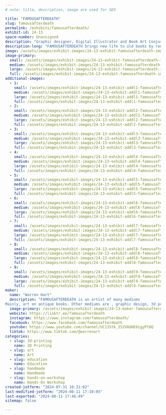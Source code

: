 ```yaml
---
# note: title, description, image are used for SEO

title: "FAMOUSAFTERDEATH"
slug: famousafterdeath
permalink: /exhibits/famousafterdeath/
exhibit-id: 24-13
space-number: Unassigned
description: "Graphic designer, Digital Illustrator and Book Art Conjurer"
description-long: "FAMOUSAFTERDEATH brings new life to old books by reusing them as canvas with hand drawn art and block prints. He also brings along original toys 3d printed and a slew of other mediums that bring his imagination to the real world."
image: /assets/images/exhibit-images/24-13-exhibit-famousafterdeath-img-2258-1-large.JPG
image-primary: 
  small: /assets/images/exhibit-images/24-13-exhibit-famousafterdeath-img-2258-1-small.JPG
  medium: /assets/images/exhibit-images/24-13-exhibit-famousafterdeath-img-2258-1-medium.JPG
  large: /assets/images/exhibit-images/24-13-exhibit-famousafterdeath-img-2258-1-large.JPG
  full: /assets/images/exhibit-images/24-13-exhibit-famousafterdeath-img-2258-1-full.JPG
additional-images: 
  - 1:
    small: /assets/images/exhibit-images/24-13-exhibit-addl1-famousafterdeath-img-1366-small.JPEG
    medium: /assets/images/exhibit-images/24-13-exhibit-addl1-famousafterdeath-img-1366-medium.JPEG
    large: /assets/images/exhibit-images/24-13-exhibit-addl1-famousafterdeath-img-1366-large.JPEG
    full: /assets/images/exhibit-images/24-13-exhibit-addl1-famousafterdeath-img-1366-full.JPEG
  - 2:
    small: /assets/images/exhibit-images/24-13-exhibit-addl2-famousafterdeath-img-1742-small.JPEG
    medium: /assets/images/exhibit-images/24-13-exhibit-addl2-famousafterdeath-img-1742-medium.JPEG
    large: /assets/images/exhibit-images/24-13-exhibit-addl2-famousafterdeath-img-1742-large.JPEG
    full: /assets/images/exhibit-images/24-13-exhibit-addl2-famousafterdeath-img-1742-full.JPEG
  - 3:
    small: /assets/images/exhibit-images/24-13-exhibit-addl3-famousafterdeath-img-1849-small.JPEG
    medium: /assets/images/exhibit-images/24-13-exhibit-addl3-famousafterdeath-img-1849-medium.JPEG
    large: /assets/images/exhibit-images/24-13-exhibit-addl3-famousafterdeath-img-1849-large.JPEG
    full: /assets/images/exhibit-images/24-13-exhibit-addl3-famousafterdeath-img-1849-full.JPEG
  - 4:
    small: /assets/images/exhibit-images/24-13-exhibit-addl4-famousafterdeath-img-2297-small.JPEG
    medium: /assets/images/exhibit-images/24-13-exhibit-addl4-famousafterdeath-img-2297-medium.JPEG
    large: /assets/images/exhibit-images/24-13-exhibit-addl4-famousafterdeath-img-2297-large.JPEG
    full: /assets/images/exhibit-images/24-13-exhibit-addl4-famousafterdeath-img-2297-full.JPEG
  - 5:
    small: /assets/images/exhibit-images/24-13-exhibit-addl5-famousafterdeath-toy-3-small.jpg
    medium: /assets/images/exhibit-images/24-13-exhibit-addl5-famousafterdeath-toy-3-medium.jpg
    large: /assets/images/exhibit-images/24-13-exhibit-addl5-famousafterdeath-toy-3-large.jpg
    full: /assets/images/exhibit-images/24-13-exhibit-addl5-famousafterdeath-toy-3-full.jpg
  - 6:
    small: /assets/images/exhibit-images/24-13-exhibit-addl6-famousafterdeath-toy-5-small.jpg
    medium: /assets/images/exhibit-images/24-13-exhibit-addl6-famousafterdeath-toy-5-medium.jpg
    large: /assets/images/exhibit-images/24-13-exhibit-addl6-famousafterdeath-toy-5-large.jpg
    full: /assets/images/exhibit-images/24-13-exhibit-addl6-famousafterdeath-toy-5-full.jpg
  - 7:
    small: /assets/images/exhibit-images/24-13-exhibit-addl7-famousafterdeath-key-chain-3-small.jpg
    medium: /assets/images/exhibit-images/24-13-exhibit-addl7-famousafterdeath-key-chain-3-medium.jpg
    large: /assets/images/exhibit-images/24-13-exhibit-addl7-famousafterdeath-key-chain-3-large.jpg
    full: /assets/images/exhibit-images/24-13-exhibit-addl7-famousafterdeath-key-chain-3-full.jpg
  - 8:
    small: /assets/images/exhibit-images/24-13-exhibit-addl8-famousafterdeath-key-chain-4-small.jpg
    medium: /assets/images/exhibit-images/24-13-exhibit-addl8-famousafterdeath-key-chain-4-medium.jpg
    large: /assets/images/exhibit-images/24-13-exhibit-addl8-famousafterdeath-key-chain-4-large.jpg
    full: /assets/images/exhibit-images/24-13-exhibit-addl8-famousafterdeath-key-chain-4-full.jpg
  - 9:
    small: /assets/images/exhibit-images/24-13-exhibit-addl9-famousafterdeath-poster-2-small.jpg
    medium: /assets/images/exhibit-images/24-13-exhibit-addl9-famousafterdeath-poster-2-medium.jpg
    large: /assets/images/exhibit-images/24-13-exhibit-addl9-famousafterdeath-poster-2-large.jpg
    full: /assets/images/exhibit-images/24-13-exhibit-addl9-famousafterdeath-poster-2-full.jpg
maker: 
  name: "Warren Hart"
  description: "FAMOUSAFTERDEATH is an artist of many mediums
Mainly, art on antique books. Other mediums are , graphic design, 3d printed toys and laser cut art."
  image-primary: /assets/images/exhibit-images/24-13-maker-famousafterdeath-logo-medium.jpg
  website: https://linktr.ee/famousafterdeath
  instagram: https://www.instagram.com/famousafterdeath/
  facebook: https://www.facebook.com/famousafterdeath
  youtube: https://www.youtube.com/channel/UC13Stk_I52VAGHE8igyPl8Q
  tiktok: https://www.tiktok.com/@warrenart
categories: 
  - slug: 3d-printing
    name: 3D Printing
  - slug: art
    name: Art
  - slug: education
    name: Education
  - slug: handmade
    name: Handmade
  - slug: hands-on-workshop
    name: Hands-On Workshop
created-jotform: "2024-07-31 18:31:02"
last-modified-jotform: "2024-08-11 17:10:05"
last-exported: "2024-08-11 17:46:49"
sitemap: false

---
```

